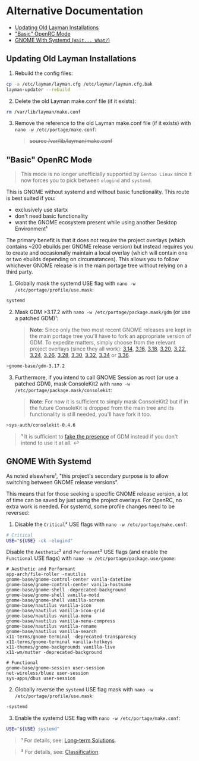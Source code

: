Alternative Documentation
=========================

* [Updating Old Layman Installations](#updating-old-layman-installations)
* ["Basic" OpenRC Mode](#basic-openrc-mode)
* [GNOME With Systemd (`Wait... What?`)](#gnome-with-systemd)

Updating Old Layman Installations
---------------------------------

1. Rebuild the config files:

```sh
cp -a /etc/layman/layman.cfg /etc/layman/layman.cfg.bak
layman-updater --rebuild
```

2. Delete the old Layman make.conf file (if it exists):

```sh
rm /var/lib/layman/make.conf
```

3. Remove the reference to the old Layman make.conf file (if it exists) with `nano -w /etc/portage/make.conf`:

   > ~~source /var/lib/layman/make.conf~~

"Basic" OpenRC Mode
-------------------

> This mode is no longer unofficially supported by `Gentoo Linux` since it now forces you to pick between `elogind` and `systemd`.

This is GNOME without systemd and without basic functionality. This route is best suited if you:

* exclusively use startx
* don't need basic functionality
* want the GNOME ecosystem present while using another Desktop Environment¹

The primary benefit is that it does not require the project overlays (which contains ~200 ebuilds per GNOME release version) but instead requires you to create and occasionally maintain a local overlay (which will contain one or two ebuilds depending on circumstances). This allows you to follow whichever GNOME release is in the main portage tree without relying on a third party.

1. Globally mask the systemd USE flag with `nano -w /etc/portage/profile/use.mask`:

```sh
systemd
```

2. Mask GDM >3.17.2 with `nano -w /etc/portage/package.mask/gdm` (or use a patched GDM)¹:

    > **Note**: Since only the two most recent GNOME releases are kept in the main portage tree you'll have to fork an appropriate version of GDM. To expedite matters, simply choose from the relevant project overlays (since they all work): [3.14](https://github.com/dantrell/gentoo-overlay-dantrell-gnome-3-14/tree/master/gnome-base/gdm), [3.16](https://github.com/dantrell/gentoo-overlay-dantrell-gnome-3-16/tree/master/gnome-base/gdm), [3.18](https://github.com/dantrell/gentoo-overlay-dantrell-gnome-3-18/tree/master/gnome-base/gdm), [3.20](https://github.com/dantrell/gentoo-overlay-dantrell-gnome-3-20/tree/master/gnome-base/gdm), [3.22](https://github.com/dantrell/gentoo-overlay-dantrell-gnome-3-22/tree/master/gnome-base/gdm), [3.24](https://github.com/dantrell/gentoo-overlay-dantrell-gnome-3-24/tree/master/gnome-base/gdm), [3.26](https://github.com/dantrell/gentoo-overlay-dantrell-gnome-3-26/tree/master/gnome-base/gdm), [3.28](https://github.com/dantrell/gentoo-overlay-dantrell-gnome-3-28/tree/master/gnome-base/gdm), [3.30](https://github.com/dantrell/gentoo-overlay-dantrell-gnome-3-30/tree/master/gnome-base/gdm), [3.32](https://github.com/dantrell/gentoo-overlay-dantrell-gnome-3-32/tree/master/gnome-base/gdm), [3.34](https://github.com/dantrell/gentoo-overlay-dantrell-gnome-3-34/tree/master/gnome-base/gdm) or [3.36](https://github.com/dantrell/gentoo-overlay-dantrell-gnome-3-36/tree/master/gnome-base/gdm).

```sh
>gnome-base/gdm-3.17.2
```

3. Furthermore, if you intend to call GNOME Session as root (or use a patched GDM), mask ConsoleKit2 with `nano -w /etc/portage/package.mask/consolekit`:

    > **Note**: For now it is sufficient to simply mask ConsoleKit2 but if in the future ConsoleKit is dropped from the main tree and its functionality is still needed, you'll have fork it too.

```sh
>sys-auth/consolekit-0.4.6
```

> **¹** It is sufficient to [fake the presence](https://wiki.gentoo.org/wiki//etc/portage/profile/package.provided) of GDM instead if you don't intend to use it at all. ↩

GNOME With Systemd
------------------

As noted elsewhere¹, "this project's secondary purpose is to allow switching between GNOME release versions".

This means that for those seeking a specific GNOME release version, a lot of time can be saved by just using the project overlays. For OpenRC, no extra work is needed. For systemd, some profile changes need to be reversed:

1. Disable the `Critical`² USE flags with `nano -w /etc/portage/make.conf`:

```sh
# Critical
USE="${USE} -ck -elogind"
```

Disable the `Aesthetic`² and `Performant`² USE flags (and enable the `Functional` USE flags) with `nano -w /etc/portage/package.use/gnome`:

```
# Aesthetic and Performant
app-arch/file-roller -nautilus
gnome-base/gnome-control-center vanila-datetime
gnome-base/gnome-control-center vanila-hostname
gnome-base/gnome-shell -deprecated-background
gnome-base/gnome-shell vanilla-motd
gnome-base/gnome-shell vanilla-screen
gnome-base/nautilus vanilla-icon
gnome-base/nautilus vanilla-icon-grid
gnome-base/nautilus vanilla-menu
gnome-base/nautilus vanilla-menu-compress
gnome-base/nautilus vanilla-rename
gnome-base/nautilus vanilla-search
x11-terms/gnome-terminal -deprecated-transparency
x11-terms/gnome-terminal vanilla-hotkeys
x11-themes/gnome-backgrounds vanilla-live
x11-wm/mutter -deprecated-background

# Functional
gnome-base/gnome-session user-session
net-wireless/bluez user-session
sys-apps/dbus user-session
```

2. Globally reverse the `systemd` USE flag mask with `nano -w /etc/portage/profile/use.mask`:

```sh
-systemd
```

3. Enable the systemd USE flag with `nano -w /etc/portage/make.conf`:

```sh
USE="${USE} systemd"
```

> **¹** For details, see: [Long-term Solutions](https://github.com/dantrell/gentoo-project-gnome-without-systemd/blob/master/POLITICS.md#long-term-solutions).

> **²** For details, see: [Classification](https://github.com/dantrell/gentoo-project-gnome-without-systemd/blob/master/HACKING.md#classification).

